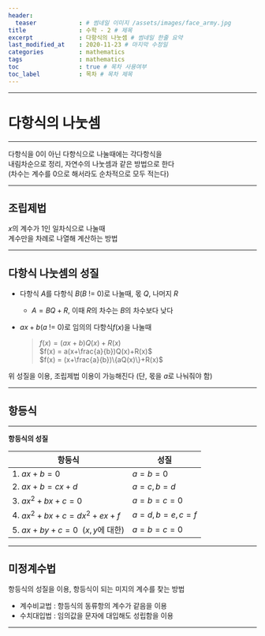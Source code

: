 ```yaml
---
header:
  teaser            : # 썸네일 이미지 /assets/images/face_army.jpg
title               : 수학 - 2 # 제목
excerpt             : 다항식의 나눗셈 # 썸네일 한줄 요약
last_modified_at    : 2020-11-23 # 마지막 수정일
categories          : mathematics
tags                : mathematics
toc                 : true # 목차 사용여부
toc_label           : 목차 # 목차 제목
---
```

---
# 다항식의 나눗셈
---

다항식을 0이 아닌 다항식으로 나눌때에는 각다항식을  
내림차순으로 정리, 자연수의 나눗셈과 같은 방법으로 한다  
(차수는 계수를 0으로 해서라도 순차적으로 모두 적는다)  

---

## 조립제법

$x$의 계수가 1인 일차식으로 나눌때  
계수만을 차례로 나열해 계산하는 방법  

---

## 다항식 나눗셈의 성질

- 다항식 $A$를 다항식 $B(B$ != $0)$로 나눌때, 몫 $Q$, 나머지 $R$  
    - $A = BQ+R$, 이때 $R$의 차수는 $B$의 차수보다 낮다  
  
- $ax+b (a$ != $0)$로 임의의 다항식$f(x)$을 나눌때  
  
    >$f(x) = (ax+b)Q(x)+R(x)$  
    $f(x) = a(x+\frac{a}{b})Q(x)+R(x)$  
    $f(x) = (x+\frac{a}{b})\{aQ(x)\}+R(x)$  

위 성질을 이용, 조립제법 이용이 가능해진다 (단, 몫을 $a$로 나눠줘야 함)  

---

## 항등식

---

**항등식의 성질**  

|항등식|성질|
|-|-|
|1. $ax+b=0$|$a=b=0$|
|2. $ax+b=cx+d$|$a=c,b=d$|
|3. $ax^2+bx+c=0$|$a=b=c=0$|
|4. $ax^2+bx+c=dx^2+ex+f$|$a=d,b=e,c=f$|
|5. $ax+by+c=0$&nbsp;&nbsp;($x,y$에 대한)|$a=b=c=0$|

---

## 미정계수법

항등식의 성질을 이용, 항등식이 되는 미지의 계수를 찾는 방법  
- 계수비교법 : 항등식의 동류항의 계수가 같음을 이용  
- 수치대입법 : 임의값을 문자에 대입해도 성립함을 이용  

---